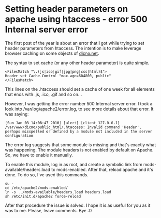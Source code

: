 

# Setting header parameters on apache using htaccess - error 500 Internal server error

The first post of the year is about an error that I got while trying to set header parameters from htaccess. The intention is to make leverage browser caching on some objects of [dicno.net](http://dicno.net).

The syntax to set cache (or any other header parameter) is quite simple.

    <FilesMatch "\.(js|ico|gif|jpg|png|css|html)$">
    Header set Cache-Control "max-age=604800, public"
    </FilesMatch>

This lines on the .htaccess should set a cache of one week for all elements that ends with .js, .ico, .gif and so on...

However, I was getting the error number 500 Internal server error. I took a look into /var/log/apache2/error.log, to see more details about that error. It was saying:

    [Sun Jan 03 14:08:47 2010] [alert] [client 127.0.0.1] /var/www/dicno/public_html/.htaccess: Invalid command 'Header', perhaps misspelled or defined by a module not included in the server configuration

The error log suggests that some module is missing and that's exactly what was happening. The module headers is not enabled by default on Apache. So, we have to enable it manually.

To enable this module, log in as root, and create a symbolic link from mods-available/headers.load to mods-enabled. After that, reload apache and it's done. To do so, I've used this commands.

    su -
    cd /etc/apache2/mods-enabled/
    ln -s ../mods-available/headers.load headers.load
    sh /etc/init.d/apache2 force-reload

After that procedure the issue is solved. I hope it is as useful for you as it was to me. Please, leave comments. Bye :D
